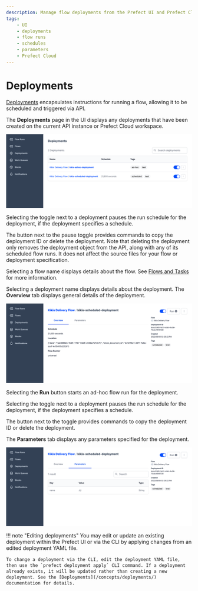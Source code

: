 ```yaml
---
description: Manage flow deployments from the Prefect UI and Prefect Cloud.
tags:
    - UI
    - deployments
    - flow runs
    - schedules
    - parameters
    - Prefect Cloud
---
```


# Deployments

[Deployments](/concepts/deployments/) encapsulates instructions for running a flow, allowing it to be scheduled and triggered via API. 

The **Deployments** page in the UI displays any deployments that have been created on the current API instance or Prefect Cloud workspace.

![Viewing deployments in the Prefect UI](../img/ui/deployments.png)

Selecting the toggle next to a deployment pauses the run schedule for the deployment, if the deployment specifies a schedule. 

The button next to the pause toggle provides commands to copy the deployment ID or delete the deployment. Note that deleting the deployment only removes the deployment object from the API, along with any of its scheduled flow runs. It does not affect the source files for your flow or deployment specification.

Selecting a flow name displays details about the flow. See [Flows and Tasks](/ui/flows-and-tasks/) for more information.

Selecting a deployment name displays details about the deployment. The **Overview** tab displays general details of the deployment.

![Viewing details of a deployment in the Prefect UI](../img/ui/deployment-details.png)

Selecting the **Run** button starts an ad-hoc flow run for the deployment.

Selecting the toggle next to a deployment pauses the run schedule for the deployment, if the deployment specifies a schedule. 

The button next to the toggle provides commands to copy the deployment ID or delete the deployment.

The **Parameters** tab displays any parameters specified for the deployment.

![Viewing parameters of a deployment in the Prefect UI](../img/ui/deployment-params.png)

!!! note "Editing deployments"
    You may edit or update an existing deployment within the Prefect UI or via the CLI by applying changes from an edited deployment YAML file. 
    
    To change a deployment via the CLI, edit the deployment YAML file, then use the `prefect deployment apply` CLI command. If a deployment already exists, it will be updated rather than creating a new deployment. See the [Deployments](/concepts/deployments/) documentation for details.